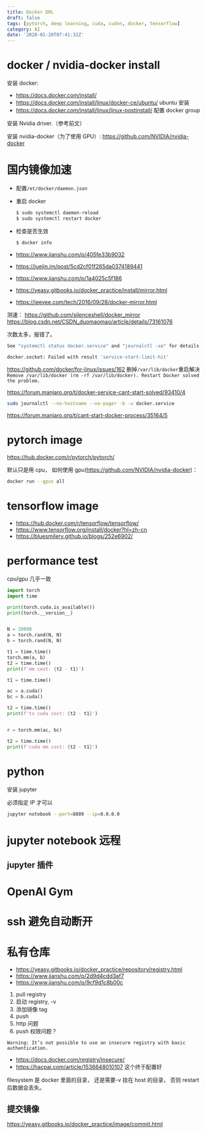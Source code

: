 ```yaml
---
title: Docker DRL
draft: false
tags: [pytorch, deep learning, cuda, cudnn, docker, tensorflow]
category: AI
date: '2020-01-20T07:41:32Z'
---
```


<!-- more -->

# docker / nvidia-docker install

安装 docker:

- https://docs.docker.com/install/
- https://docs.docker.com/install/linux/docker-ce/ubuntu/ ubuntu 安装
- https://docs.docker.com/install/linux/linux-postinstall/ 配置 docker group

安装 Nvidia driver.（参考前文）

安装 nvidia-docker（为了使用 GPU）: https://github.com/NVIDIA/nvidia-docker

# 国内镜像加速

- 配置`/et/docker/daemon.json`
- 重启 docker
  ```bash
  $ sudo systemctl daemon-reload
  $ sudo systemctl restart docker
  ```
- 检查是否生效

  ```bash
  $ docker info
  ```

- https://www.jianshu.com/p/405fe33b9032
- https://juejin.im/post/5cd2cf01f265da0374189441
- https://www.jianshu.com/p/1a4025c5f186
- https://yeasy.gitbooks.io/docker_practice/install/mirror.html
- https://ieevee.com/tech/2016/09/28/docker-mirror.html

测速： https://github.com/silenceshell/docker_mirror
https://blog.csdn.net/CSDN_duomaomao/article/details/73161076

次数太多，报错了。

```bash
See "systemctl status docker.service" and "journalctl -xe" for details.

docker.socket: Failed with result 'service-start-limit-hit'
```

https://github.com/docker/for-linux/issues/162
删掉`/var/lib/docker`重启解决 `Remove /var/lib/docker (rm -rf /var/lib/docker). Restart Docker solved the problem.`

https://forum.manjaro.org/t/docker-service-cant-start-solved/93410/4

```bash
sudo journalctl --no-hostname --no-pager -b -u docker.service
```

https://forum.manjaro.org/t/cant-start-docker-process/35164/5

# pytorch image

https://hub.docker.com/r/pytorch/pytorch/

默认只是用 cpu， 如何使用 gpu(https://github.com/NVIDIA/nvidia-docker)：

```bash
docker run --gpus all
```

# tensorflow image

- https://hub.docker.com/r/tensorflow/tensorflow/
- https://www.tensorflow.org/install/docker?hl=zh-cn
- https://bluesmilery.github.io/blogs/252e6902/

# performance test

cpu/gpu 几乎一致

```python
import torch
import time

print(torch.cuda.is_available())
print(torch.__version__)


N = 20000
a = torch.rand(N, N)
b = torch.rand(N, N)

t1 = time.time()
torch.mm(a, b)
t2 = time.time()
print(f'mm cost: {t2 - t1}')

t1 = time.time()

ac = a.cuda()
bc = b.cuda()

t2 = time.time()
print(f'to cuda cost: {t2 - t1}')


r = torch.mm(ac, bc)

t2 = time.time()
print(f'cuda mm cost: {t2 - t1}')

```

# python

安装 jupyter

必须指定 IP 才可以

```bash
jupyter notebook --port=8889 --ip=0.0.0.0
```

# jupyter notebook 远程

## jupyter 插件

# OpenAI Gym

# ssh 避免自动断开

# 私有仓库

- https://yeasy.gitbooks.io/docker_practice/repository/registry.html
- https://www.jianshu.com/p/2d9d4cdd3af7
- https://www.jianshu.com/p/9cf9d1c8b00c

1. pull registry
2. 启动 registry, -v
3. 添加镜像 tag
4. push
5. http 问题
6. push 权限问题？

`Warning: It’s not possible to use an insecure registry with basic authentication.`

- https://docs.docker.com/registry/insecure/
- https://hacpai.com/article/1536648010107 这个终于配置好

filesystem 是 docker 里面的目录， 还是需要-v 挂在 host 的目录， 否则 restart 后数据会丢失。

## 提交镜像

https://yeasy.gitbooks.io/docker_practice/image/commit.html
